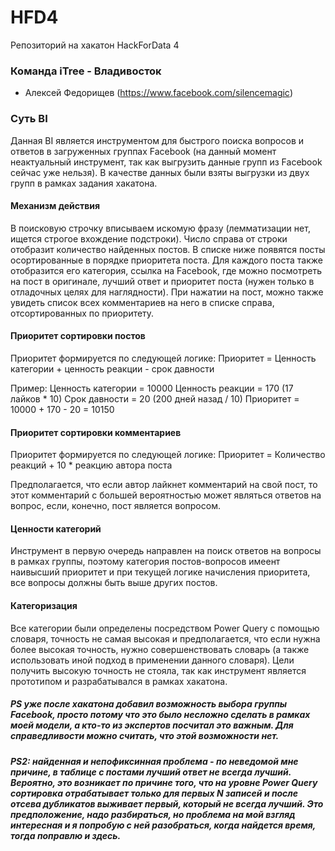 # HFD4
Репозиторий на хакатон HackForData 4

### Команда iTree - Владивосток

- Алексей Федорищев (https://www.facebook.com/silencemagic)

### Суть BI

Данная BI является инструментом для быстрого поиска вопросов и ответов в загруженных группах Facebook (на данный момент неактуальный инструмент, так как выгрузить данные групп из Facebook сейчас уже нельзя).
В качестве данных были взяты выгрузки из двух групп в рамках задания хакатона.

#### Механизм действия
В поисковую строчку вписываем искомую фразу (лемматизации нет, ищется строгое вхождение подстроки).
Число справа от строки отобразит количество найденных постов.
В списке ниже появятся посты осортированные в порядке приоритета поста.
Для каждого поста также отобразится его категория, ссылка на Facebook, где можно посмотреть на пост в оригинале, лучший ответ и приоритет поста (нужен только в отладочных целях для наглядности).
При нажатии на пост, можно также увидеть список всех комментариев на него в списке справа, отсортированных по приоритету.

#### Приоритет сортировки постов
Приоритет формируется по следующей логике:
Приоритет = Ценность категории + ценность реакции - срок давности

Пример:
Ценность категории = 10000
Ценность реакции = 170 (17 лайков * 10)
Срок давности = 20 (200 дней назад / 10)
Приоритет = 10000 + 170 - 20 = 10150

#### Приоритет сортировки комментариев
Приоритет формируется по следующей логике:
Приоритет = Количество реакций + 10 * реакцию автора поста

Предполагается, что если автор лайкнет комментарий на свой пост, то этот комментарий с большей вероятностью может являться ответов на вопрос, если, конечно, пост является вопросом.


#### Ценности категорий
Инструмент в первую очередь направлен на поиск ответов на вопросы в рамках группы, поэтому категория постов-вопросов имеент наивысший приоритет и при текущей логике начисления приоритета, все вопросы должны быть выше других постов.

#### Категоризация
Все категории были определены посредством Power Query с помощью словаря, точность не самая высокая и предполагается, что если нужна более высокая точность, нужно совершенствовать словарь (а также использовать иной подход в применении данного словаря).
Цели получить высокую точность не стояла, так как инструмент является прототипом и разрабатывался в рамках хакатона.

##### PS уже после хакатона добавил возможность выбора группы Facebook, просто потому что это было несложно сделать в рамках моей модели, а кто-то из экспертов посчитал это важным. Для справедливости можно считать, что этой возможности нет.
##### PS2: найденная и непофиксинная проблема - по неведомой мне причине, в таблице с постами лучший ответ не всегда лучший. Вероятно, это возникает по причине того, что на уровне Power Query сортировка отрабатывает только для первых N записей и после отсева дубликатов выживает первый, который не всегда лучший. Это предположение, надо разбираться, но проблема на мой взгляд интересная и я попробую с ней разобраться, когда найдется время, тогда поправлю и здесь.

